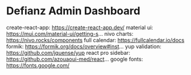 # Defianz Admin Dashboard

create-react-app: https://create-react-app.dev/
material ui: https://mui.com/material-ui/getting-s...
nivo charts: https://nivo.rocks/components
full calendar: https://fullcalendar.io/docs
formik: https://formik.org/docs/overview#inst...
yup validation: https://github.com/jquense/yup
react pro sidebar: https://github.com/azouaoui-med/react...
google fonts: https://fonts.google.com/